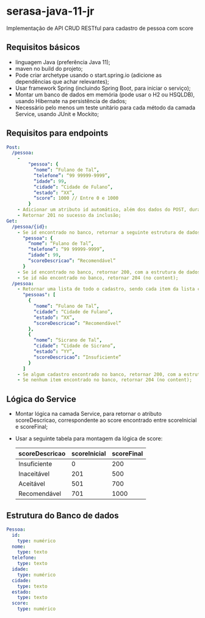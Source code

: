 # serasa-java-11-jr
Implementação de API CRUD RESTful para cadastro de pessoa com score

## Requisitos básicos

* linguagem Java (preferência Java 11);
* maven no build do projeto;
* Pode criar archetype usando o start.spring.io (adicione as dependências que achar relevantes);
* Usar framework Spring (incluindo Spring Boot, para iniciar o serviço);
* Montar um banco de dados em memória (pode usar o H2 ou HSQLDB), usando Hibernate na persistência de dados;
* Necessário pelo menos um teste unitário para cada método da camada Service, usando JUnit e Mockito; 

## Requisitos para endpoints

```yaml
Post:
  /pessoa:
    -
        "pessoa": {
          “nome”: “Fulano de Tal”,
          “telefone”: “99 99999-9999”,
          “idade”: 99,
          “cidade”: “Cidade de Fulano”,
          “estado”: “XX”,
          “score”: 1000	// Entre 0 e 1000
        }
    - Adicionar um atributo id automático, além dos dados do POST, durante inclusão dos dados no banco
    - Retornar 201 no sucesso da inclusão;
Get:
  /pessoa/{id}:
    - Se id encontrado no banco, retornar a seguinte estrutura de dados
      "pessoa": {
        “nome”: “Fulano de Tal”,
        “telefone”: “99 99999-9999”,
        “idade”: 99,
        “scoreDescricao”: “Recomendável”
      }
    - Se id encontrado no banco, retornar 200, com a estrutura de dados;
    - Se id não encontrado no banco, retornar 204 (no content);
  /pessoa:
    - Retornar uma lista de todo o cadastro, sendo cada item da lista com a seguinte estrutura de dados
      "pessoas": [
        {
          “nome”: “Fulano de Tal”,
          “cidade”: “Cidade de Fulano”,
          “estado”: “XX”,
          “scoreDescricao”: “Recomendável”
        },
        {
          “nome”: “Sicrano de Tal”,
          “cidade”: “Cidade de Sicrano”,
          “estado”: “YY”,
          “scoreDescricao”: “Insuficiente”
        }
      ]
    - Se algum cadastro encontrado no banco, retornar 200, com a estrutura JSON;
    - Se nenhum item encontrado no banco, retornar 204 (no content);
```

## Lógica do Service

* Montar lógica na camada Service, para retornar o atributo scoreDescricao, correspondente ao score encontrado entre scoreInicial e scoreFinal;

* Usar a seguinte tabela para montagem da lógica de score:

    |scoreDescricao|scoreInicial|scoreFinal|
    |---|---|---|
    |Insuficiente|0|200|
    |Inaceitável|201|500|
    |Aceitável|501|700|
    |Recomendável|701|1000| 

## Estrutura do Banco de dados

```yaml
Pessoa:
  id:
    type: numérico
  nome:
    type: texto
  telefone:
    type: texto
  idade:
    type: numérico
  cidade:
    type: texto
  estado:
    type: texto
  score:
    type: numérico 
```